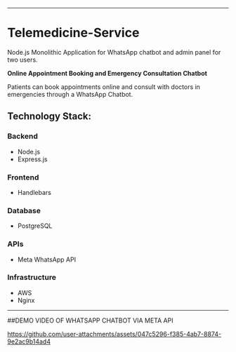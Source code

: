 
---

# Telemedicine-Service

Node.js Monolithic Application for WhatsApp chatbot and admin panel for two users.

**Online Appointment Booking and Emergency Consultation Chatbot**

Patients can book appointments online and consult with doctors in emergencies through a WhatsApp Chatbot.

## Technology Stack:

### Backend
- Node.js
- Express.js

### Frontend
- Handlebars

### Database
- PostgreSQL

### APIs
- Meta WhatsApp API

### Infrastructure
- AWS
- Nginx

---
##DEMO VIDEO OF WHATSAPP CHATBOT VIA META API

https://github.com/user-attachments/assets/047c5296-f385-4ab7-8874-9e2ac9b14ad4

